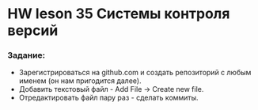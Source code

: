 # HW leson 35 Системы контроля версий

### Задание:
* Зарегистрироваться на github.com и создать репозиторий с любым именем (он нам пригодится далее).
* Добавить текстовый файл - Add File -> Create new file.
* Отредактировать файл пару раз - сделать коммиты.
